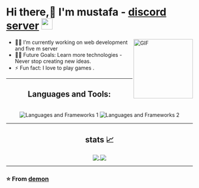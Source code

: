 # Hi there,👋 I'm mustafa -  [discord server](https://discord.gg/5gzSW2FbyH) <img width="30px" src="https://media.tenor.com/images/3b388fe03da271d2674faf85eb7c3fcd/tenor.gif" />

<img align="right" alt="GIF" height="160px" src="https://media.giphy.com/media/du3J3cXyzhj75IOgvA/giphy.gif" />


- 👨‍💻 I’m currently working on web development and five m server
- 💪🏼 Future Goals: Learn more technologies - Never stop creating new ideas.
- ⚡ Fun fact: I love to play games .


<hr />
<h2 align="center">Languages and Tools: </h2>
<br />
<div align="center">
    <img src="https://skillicons.dev/icons?i=,,html,css,vscode,github,figma" alt="Languages and Frameworks 1" />
    <img src="https://skillicons.dev/icons?i=nodejs,javascript,mysql,lua,discordjs," alt="Languages and Frameworks 2" />
</div>

---

  <h2 align="center"> stats 📈 </h2>
  
  <div align="center"> 
     <a href="">
      <img align="center" src="https://github-readme-stats-sigma-five.vercel.app/api? 
     username=mustafa&show_icons=true&include_all_commits=true&count_private=true&theme=react&line_height=40" />
    </a>
    <a href="">
      <img align="center" src="https://github-readme-stats.vercel.app/api/top-langs/?username=mustafaa489&theme=react&line_height=40&hide=css"/>
    </a>
</div
  
<br/>

---

 ### ⭐️ From [demon]() ### 
 
 


